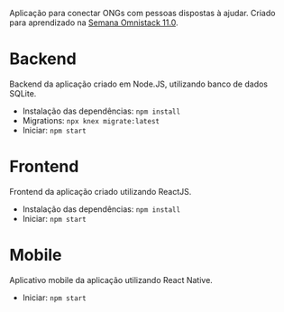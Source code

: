 
Aplicação para conectar ONGs com pessoas dispostas à ajudar. Criado para aprendizado na [Semana Omnistack 11.0](https://rocketseat.com.br/week/inscricao/11.0).

# Backend

Backend da aplicação criado em Node.JS, utilizando banco de dados SQLite.

- Instalação das dependências: `npm install`
- Migrations: `npx knex migrate:latest`
- Iniciar: `npm start`

# Frontend

Frontend da aplicação criado utilizando ReactJS.

- Instalação das dependências: `npm install`
- Iniciar: `npm start`

# Mobile

Aplicativo mobile da aplicação utilizando React Native.

- Iniciar: `npm start`